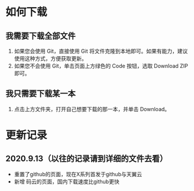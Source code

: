 # 如何下载

## 我需要下载全部文件

1. 如果您会使用 Git，直接使用 Git 将文件克隆到本地即可。如果有能力，建议使用这种方式，方便获取更新。
2. 如果您不会使用 Git，单击页面上方绿色的 Code 按钮，选取 Download ZIP 即可。

## 我只需要下载某一本

1. 点击上方文件夹，打开自己想要下载的那一本，并单击 Download。

# 更新记录

## 2020.9.13（以往的记录请到详细的文件去看）
- 重置了github的页面，现在X系列首发于github与天翼云
- 新增 码云的页面，国内下载速度比github更快